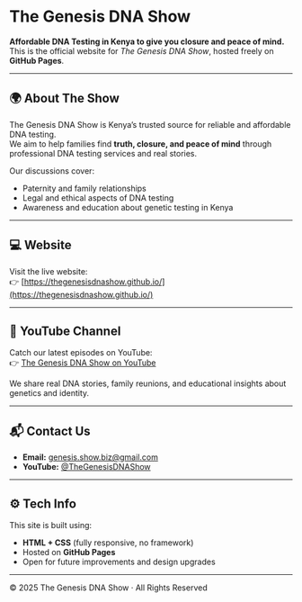 # The Genesis DNA Show

**Affordable DNA Testing in Kenya to give you closure and peace of mind.**  
This is the official website for *The Genesis DNA Show*, hosted freely on **GitHub Pages**.

---

## 🌍 About The Show
The Genesis DNA Show is Kenya’s trusted source for reliable and affordable DNA testing.  
We aim to help families find **truth, closure, and peace of mind** through professional DNA testing services and real stories.

Our discussions cover:
- Paternity and family relationships
- Legal and ethical aspects of DNA testing
- Awareness and education about genetic testing in Kenya

---

## 💻 Website
Visit the live website:  
👉 [https://thegenesisdnashow.github.io/](https://thegenesisdnashow.github.io/)

---

## 🎥 YouTube Channel
Catch our latest episodes on YouTube:  
👉 [The Genesis DNA Show on YouTube](https://www.youtube.com/channel/UCIlL3TB9CE14IMUlrHYDPNw)

We share real DNA stories, family reunions, and educational insights about genetics and identity.

---

## 📬 Contact Us
- **Email:** [genesis.show.biz@gmail.com](mailto:genesis.show.biz@gmail.com)
- **YouTube:** [@TheGenesisDNAShow](https://www.youtube.com/channel/UCIlL3TB9CE14IMUlrHYDPNw)

---

## ⚙️ Tech Info
This site is built using:
- **HTML + CSS** (fully responsive, no framework)
- Hosted on **GitHub Pages**  
- Open for future improvements and design upgrades

---

© 2025 The Genesis DNA Show · All Rights Reserved

